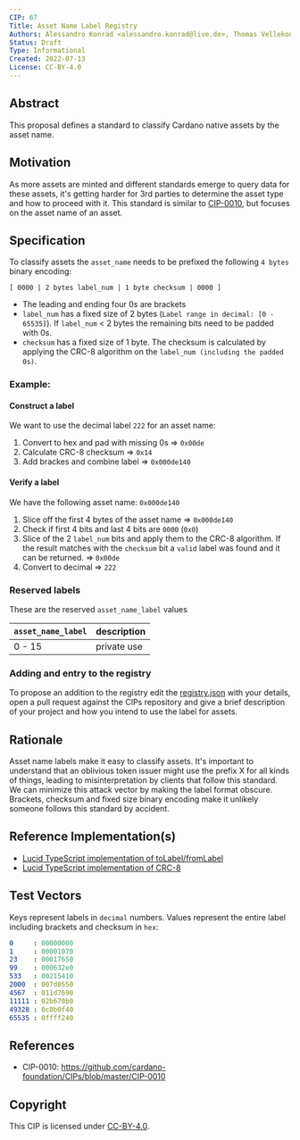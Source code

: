 ```yaml
---
CIP: 67
Title: Asset Name Label Registry
Authors: Alessandro Konrad <alessandro.konrad@live.de>, Thomas Vellekoop <thomas.vellekoop@iohk.io>
Status: Draft
Type: Informational
Created: 2022-07-13
License: CC-BY-4.0
---
```


## Abstract

This proposal defines a standard to classify Cardano native assets by the asset name.

## Motivation

As more assets are minted and different standards emerge to query data for these assets, it's getting harder for 3rd parties to determine the asset type and how to proceed with it. This standard is similar to [CIP-0010](../CIP-0010), but focuses on the asset name of an asset.


## Specification

To classify assets the `asset_name` needs to be prefixed the following `4 bytes` binary encoding:
```
[ 0000 | 2 bytes label_num | 1 byte checksum | 0000 ]
```
- The leading and ending four 0s are brackets
- `label_num` has a fixed size of 2 bytes (`Label range in decimal: [0 - 65535]`). 
If `label_num` < 2 bytes the remaining bits need to be padded with 0s.
- `checksum` has a fixed size of 1 byte. The checksum is calculated by applying the CRC-8 algorithm on the `label_num (including the padded 0s)`. 
 
### Example:

#### Construct a label
We want to use the decimal label `222` for an asset name:

1. Convert to hex and pad with missing 0s => `0x00de`
2. Calculate CRC-8 checksum => `0x14`
3. Add brackes and combine label => `0x000de140`

#### Verify a label
We have the following asset name: `0x000de140`

1. Slice off the first 4 bytes of the asset name => `0x000de140`
2. Check if first 4 bits and last 4 bits are `0000` (`0x0`)
3. Slice of the 2 `label_num` bits and apply them to the CRC-8 algorithm. If the result matches with the `checksum` bit a `valid` label was found and it can be returned. => `0x00de`
4. Convert to decimal => `222`


### Reserved labels

These are the reserved `asset_name_label` values

`asset_name_label`            | description
----------------------------  | -----------------------
0 - 15                        | private use

### Adding and entry to the registry

To propose an addition to the registry edit the [registry.json](./registry.json) with your details, open a pull request against the CIPs repository and give a brief description of your project and how you intend to use the label for assets.

## Rationale

Asset name labels make it easy to classify assets. It's important to understand that an oblivious token issuer might use the prefix X for all kinds of things, leading to misinterpretation by clients that follow this standard. We can minimize this attack vector by making the label format obscure. Brackets, checksum and fixed size binary encoding make it unlikely someone follows this standard by accident.

## Reference Implementation(s)

- [Lucid TypeScript implementation of toLabel/fromLabel](https://github.com/spacebudz/lucid/blob/39cd2129101bd11b03b624f80bb5fe3da2537fec/src/utils/utils.ts#L500-L522)
- [Lucid TypeScript implementation of CRC-8](https://github.com/spacebudz/lucid/blob/main/src/misc/crc8.ts)

## Test Vectors

Keys represent labels in `decimal` numbers. Values represent the entire label including brackets and checksum in `hex`:

```yaml
0     : 00000000
1     : 00001070
23    : 00017650
99    : 000632e0
533   : 00215410
2000  : 007d0550
4567  : 011d7690
11111 : 02b670b0
49328 : 0c0b0f40
65535 : 0ffff240
```

## References

- CIP-0010: https://github.com/cardano-foundation/CIPs/blob/master/CIP-0010

## Copyright

This CIP is licensed under [CC-BY-4.0](https://creativecommons.org/licenses/by/4.0/legalcode).